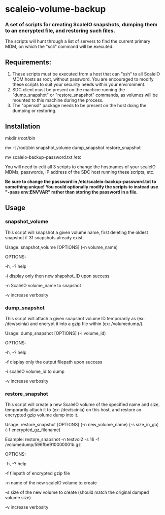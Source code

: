 # scaleio-volume-backup

### A set of scripts for creating ScaleIO snapshots, dumping them to an encrypted file, and restoring such files.

The scripts will hunt through a list of servers to find the current primary MDM, on which the "scli" command will be executed.

## Requirements:

1. These scripts must be executed from a host that can "ssh" to all ScaleIO MDM hosts as root, without password. You are encouraged to modify these scripts to suit your security needs within your environment.
2. SDC client must be present on the machine running the "dump_snapshot" or "restore_snapshot" commands, as volumes will be mounted to this machine during the process.
3. The "openssl" package needs to be present on the host doing the dumping or restoring.

## Installation

mkdir /root/bin

mv -t /root/bin snapshot_volume dump_snapshot restore_snapshot

mv scaleio-backup-password.txt /etc

You will need to edit all 3 scripts to change the hostnames of your scaleIO MDMs, passwords, IP address of the SDC host running these scripts, etc.

__**Be sure to change the password in /etc/scaleio-backup-password.txt to something unique! You could optionally modify the scripts to instead use "-pass env:ENVVAR" rather than storing the password in a file.**__

## Usage


### snapshot_volume

This script will snapshot a given volume name, first deleting the oldest snapshot if 31 snapshots already exist.

Usage:  snapshot_volume [OPTIONS] (-n volume_name)

OPTIONS:

 -h, -?   help

 -i       display only then new shapshot_ID upon success

 -n       ScaleIO volume_name to snapshot

 -v       increase verbosity


### dump_snapshot

This script will attach a given snapshot volume ID temporarily as (ex: /dev/scinia) and encrypt it into a gzip file within (ex: /volumedump/).

Usage:  dump_snapshot [OPTIONS] (-i volume_id)

OPTIONS:

 -h, -?   help

 -f       display only the output filepath upon success

 -i       scaleIO volume_id to dump

 -v       increase verbosity


### restore_snapshot

This script will create a new ScaleIO volume of the specified name and size, temporarily attach it to (ex: /dev/scinia) on this host, and restore an encrypted gzip volume dump into it.

Usage: restore_snapshot [OPTIONS] (-n new_volume_name) (-s size_in_gb) (-f encrypted_gz_filename)

Example: restore_snapshot -n testvol2 -s 16 -f /volumedump/596fbe910000001b.gz

OPTIONS:

 -h, -?   help

 -f       filepath of encrypted gzip file

 -n       name of the new scaleIO volume to create

 -s       size of the new volume to create (should match the original dumped volume size)

 -v       increase verbosity
